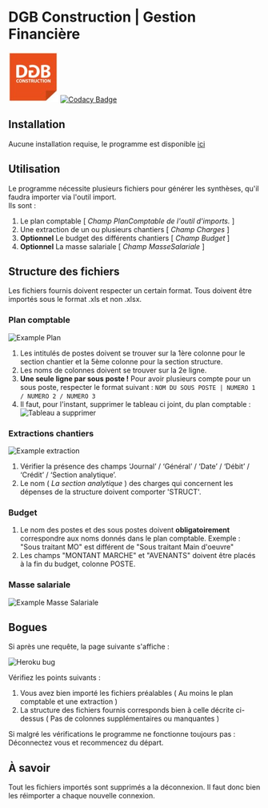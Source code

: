 # DGB Construction | Gestion Financière

![DGB LOGO](https://github.com/vidanm/DGB-Gestion/blob/master/images/DGB.jpeg)
[![Codacy Badge](https://app.codacy.com/project/badge/Grade/0d9c8b09c33b40bb8db12b0d60a397c9)](https://www.codacy.com?utm_source=github.com&amp;utm_medium=referral&amp;utm_content=vidanm/DGB_Gesfin&amp;utm_campaign=Badge_Grade)

## Installation

Aucune installation requise, le programme est disponible [ici](https://dgb-gestionfinanciere.herokuapp.com/)


## Utilisation

Le programme nécessite plusieurs fichiers pour générer les synthèses, qu'il faudra importer via l'outil import.   
Ils sont :
1. Le plan comptable [ *Champ PlanComptable de l'outil d'imports.* ]
2. Une extraction de un ou plusieurs chantiers [ *Champ Charges* ]
3. **Optionnel** Le budget des différents chantiers [ *Champ Budget* ]
4. **Optionnel** La masse salariale [ *Champ MasseSalariale* ]

## Structure des fichiers
Les fichiers fournis doivent respecter un certain format.
Tous doivent être importés sous le format .xls et non .xlsx.

### Plan comptable
![Example Plan](https://i.ibb.co/MsZhghm/screenshot.png)
1.  Les intitulés de postes doivent se trouver sur la 1ère colonne pour le section chantier et la 5ème colonne pour la section structure.
2.  Les noms de colonnes doivent se trouver sur la 2e ligne.
3.  **Une seule ligne par sous poste !** Pour avoir plusieurs compte pour un sous poste, respecter le format suivant :
`NOM DU SOUS POSTE | NUMERO 1 / NUMERO 2 / NUMERO 3`
4. Il faut, pour l'instant, supprimer le tableau ci joint, du plan comptable :
![Tableau a supprimer](https://i.ibb.co/XSj13ky/screenshot.png)


### Extractions chantiers
![Example extraction](https://i.ibb.co/1Jm39y7/screenshot.png)
1.  Vérifier la présence des champs ‘Journal’ / ‘Général’ / ‘Date’ / ‘Débit’ / ‘Crédit’ / ‘Section analytique’.
2.  Le nom ( *La section analytique* ) des charges qui concernent les dépenses de la structure doivent comporter 'STRUCT'.

### Budget
1. Le nom des postes et des sous postes doivent **obligatoirement** correspondre aux noms donnés dans le plan
comptable. Exemple : "Sous traitant MO" est différent de "Sous traitant Main d'oeuvre"
2. Les champs "MONTANT MARCHE" et "AVENANTS" doivent être placés à la fin du budget, colonne POSTE.

### Masse salariale
![Example Masse Salariale](https://i.ibb.co/6Y1ZDtx/screenshot.png)

## Bogues
Si après une requête, la page suivante s'affiche :

![Heroku bug](https://i.ibb.co/TK2Bpz0/screenshot.png)

Vérifiez les points suivants :
1. Vous avez bien importé les fichiers préalables ( Au moins le plan comptable et une extraction )
2. La structure des fichiers fournis corresponds bien à celle décrite ci-dessus ( Pas de colonnes supplémentaires ou manquantes )

Si malgré les vérifications le programme ne fonctionne toujours pas : Déconnectez vous et recommencez du départ.

## À savoir
Tout les fichiers importés sont supprimés a la déconnexion.
Il faut donc bien les réimporter a chaque nouvelle connexion.
